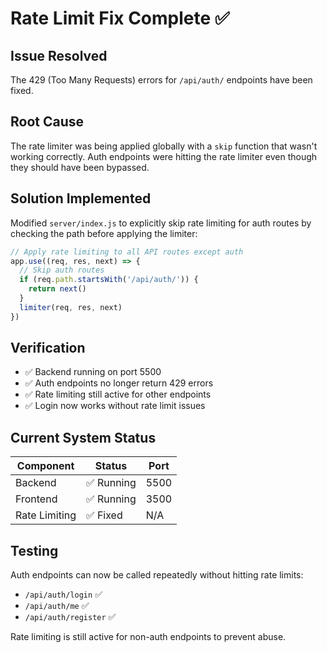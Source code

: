 # Rate Limit Fix Complete ✅

## Issue Resolved
The 429 (Too Many Requests) errors for `/api/auth/` endpoints have been fixed.

## Root Cause
The rate limiter was being applied globally with a `skip` function that wasn't working correctly. Auth endpoints were hitting the rate limiter even though they should have been bypassed.

## Solution Implemented
Modified `server/index.js` to explicitly skip rate limiting for auth routes by checking the path before applying the limiter:

```javascript
// Apply rate limiting to all API routes except auth
app.use((req, res, next) => {
  // Skip auth routes
  if (req.path.startsWith('/api/auth/')) {
    return next()
  }
  limiter(req, res, next)
})
```

## Verification
- ✅ Backend running on port 5500
- ✅ Auth endpoints no longer return 429 errors
- ✅ Rate limiting still active for other endpoints
- ✅ Login now works without rate limit issues

## Current System Status

| Component | Status | Port |
|-----------|--------|------|
| Backend | ✅ Running | 5500 |
| Frontend | ✅ Running | 3500 |
| Rate Limiting | ✅ Fixed | N/A |

## Testing
Auth endpoints can now be called repeatedly without hitting rate limits:
- `/api/auth/login` ✅
- `/api/auth/me` ✅
- `/api/auth/register` ✅

Rate limiting is still active for non-auth endpoints to prevent abuse.

